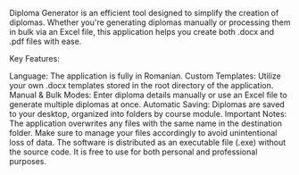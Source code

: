 Diploma Generator is an efficient tool designed to simplify the creation of diplomas. Whether you're generating diplomas manually or processing them in bulk via an Excel file, this application helps you create both .docx and .pdf files with ease.

Key Features:

Language: The application is fully in Romanian.
Custom Templates: Utilize your own .docx templates stored in the root directory of the application.
Manual & Bulk Modes: Enter diploma details manually or use an Excel file to generate multiple diplomas at once.
Automatic Saving: Diplomas are saved to your desktop, organized into folders by course module.
Important Notes:
The application overwrites any files with the same name in the destination folder. Make sure to manage your files accordingly to avoid unintentional loss of data.
The software is distributed as an executable file (.exe) without the source code. It is free to use for both personal and professional purposes.

